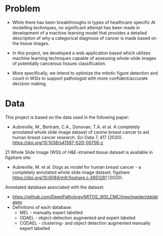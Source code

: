 # Problem
- While there has been breakthroughs in types of healthcare-specific AI modelling techniques, no significant attempt has been made in development of a machine learning model that provides a detailed description of why a categorical diagnosis of cancer is made based on the tissue images. 

- In this project, we developed a web application based which utilizes machine learning techniques capable of assessing whole-slide images of potentially cancerous tissues classification. 

- More specifically, we intend to optimize the mitotic figure detection and count in WSIs to support pathologist with more confident/accurate decision making.


# Data
This project is based on the data used in the following paper:

- Aubreville, M., Bertram, C.A., Donovan, T.A. et al. A completely annotated whole slide image dataset of canine breast cancer to aid human breast cancer research. Sci Data 7, 417 (2020). https://doi.org/10.1038/s41597-020-00756-z

21 Whole Slide Image (WSI) of H&E-strained tissue dataset is available in figshare site: 
- Aubreville, M. et al. Dogs as model for human breast cancer - a completely annotated whole slide image dataset. figshare https://doi.org/10.6084/m9.figshare.c.4951281 (2020).

Annotated database associated with the dataset:

- https://github.com/DeepPathology/MITOS_WSI_CMC/tree/master/databases
- Definitions of each database: <br>
  - MEL - manually expert labelled <br>
  - ODAEL - object-detection augmented and expert labeled <br>
  - CODAEL - clustering- and object detection augmented manually expert labelled <br>


